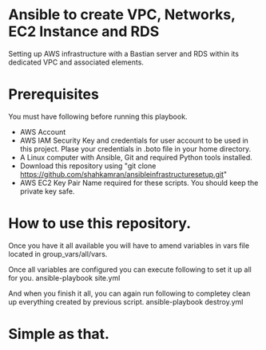 # Ansible to create VPC, Networks, EC2 Instance and RDS
Setting up AWS infrastructure with a Bastian server and RDS within its dedicated VPC and associated elements.

# Prerequisites
You must have following before running this playbook.
 * AWS Account
 * AWS IAM Security Key and credentials for user account to be used in this project. Plase your credentials in .boto file in your home directory.
 * A Linux computer with Ansible, Git and required Python tools installed.
 * Download this repository using "git clone https://github.com/shahkamran/ansibleinfrastructuresetup.git"
 * AWS EC2 Key Pair Name required for these scripts. You should keep the private key safe.
 
# How to use this repository.
Once you have it all available you will have to amend variables in vars file located in group_vars/all/vars.

Once all variables are configured you can execute following to set it up all for you.
ansible-playbook site.yml

And when you finish it all, you can again run following to completey clean up everything created by previous script.
ansible-playbook destroy.yml

# Simple as that.
